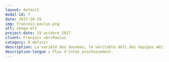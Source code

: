 ```yaml
---
layout: default
modal-id: 7
date: 2017-10-19
img: francois-paulus.png
alt: image-alt
project-date: 19 octobre 2017
client: François <br>Paulus
category: À définir
description: La variété des données, le véritable défi des équipes métiers.
description-longue : Plus d'infos prochainement. 
---
```

